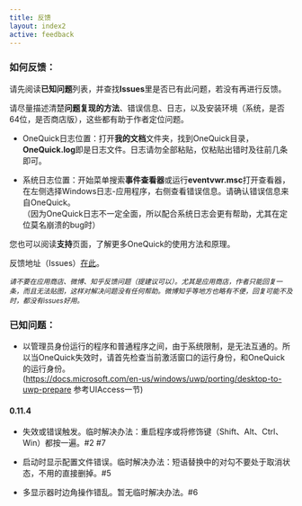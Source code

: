 ```yaml
---
title: 反馈
layout: index2
active: feedback
---
```


### 如何反馈：

请先阅读**已知问题**列表，并查找**Issues**里是否已有此问题，若没有再进行反馈。

请尽量描述清楚**问题复现的方法**、错误信息、日志，以及安装环境（系统，是否64位，是否商店版），这些都有助于作者定位问题。

- OneQuick日志位置：打开**我的文档**文件夹，找到OneQuick目录，**OneQuick.log**即是日志文件。日志请勿全部粘贴，仅粘贴出错时及往前几条即可。

- 系统日志位置：开始菜单搜索**事件查看器**或运行**eventvwr.msc**打开查看器，在左侧选择Windows日志-应用程序，右侧查看错误信息。请确认错误信息来自OneQuick。  
（因为OneQuick日志不一定全面，所以配合系统日志会更有帮助，尤其在定位莫名崩溃的bug时）

您也可以阅读**支持**页面，了解更多OneQuick的使用方法和原理。

反馈地址（Issues）<a href="https://github.com/OneQuick/OneQuick.net/issues" target="_blank">在此</a>。

<span style="font-size: 12px; font-style: italic;">请不要在应用商店、微博、知乎反馈问题（提建议可以）。尤其是应用商店，作者只能回复一条，而且无法贴图，这样对解决问题没有任何帮助。微博知乎等地方也略有不便，回复可能不及时，都没有issues好用。</span>


### 已知问题：

- 以管理员身份运行的程序和普通程序之间，由于系统限制，是无法互通的。所以当OneQuick失效时，请首先检查当前激活窗口的运行身份，和OneQuick的运行身份。  
(https://docs.microsoft.com/en-us/windows/uwp/porting/desktop-to-uwp-prepare 参考UIAccess一节)

#### 0.11.4

- 失效或错误触发。临时解决办法：重启程序或将修饰键（Shift、Alt、Ctrl、Win）都按一遍。#2 #7

- 启动时显示配置文件错误。临时解决办法：短语替换中的对勾不要处于取消状态，不用的直接删掉。#5

- 多显示器时边角操作错乱。暂无临时解决办法。#6
